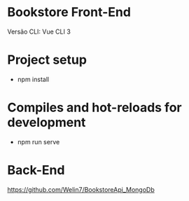 # Bookstore Front-End

Versão CLI: Vue CLI 3

# Project setup

- npm install

# Compiles and hot-reloads for development
- npm run serve

# Back-End
https://github.com/Welin7/BookstoreApi_MongoDb
